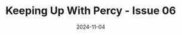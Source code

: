 ---
title: Keeping Up With Percy - Issue 06
date: 2024-11-04
authors:
  - zoe-schaefer
  - admin
author_notes:
  - "Author"
  - "Editor"
---